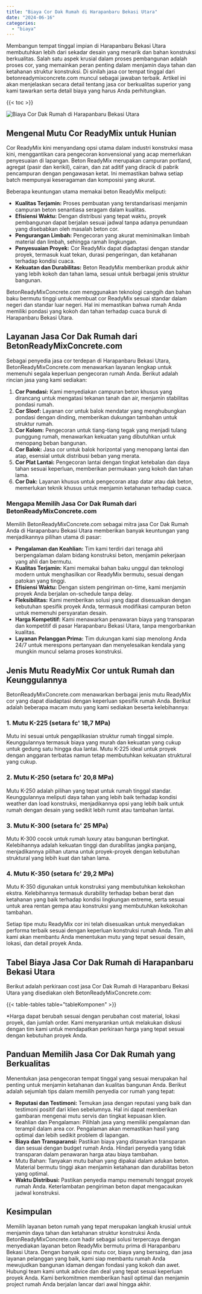 ```yaml
---
title: "Biaya Cor Dak Rumah di Harapanbaru Bekasi Utara"
date: "2024-06-16"
categories: 
  - "biaya"
---
```


Membangun tempat tinggal impian di Harapanbaru Bekasi Utara membutuhkan lebih dari sekadar desain yang menarik dan bahan konstruksi berkualitas. Salah satu aspek krusial dalam proses pembangunan adalah proses cor, yang memainkan peran penting dalam menjamin daya tahan dan ketahanan struktur konstruksi. Di sinilah jasa cor tempat tinggal dari betonreadymixconcrete.com muncul sebagai jawaban terbaik. Artikel ini akan menjelaskan secara detail tentang jasa cor berkualitas superior yang kami tawarkan serta detail biaya yang harus Anda perhitungkan.

{{< toc >}}

![Biaya Cor Dak Rumah di Harapanbaru Bekasi Utara](https://betoncor8.github.io/cor/harga-beton-readymix-concrete%20(11).png)

## Mengenal Mutu Cor ReadyMix untuk Hunian

Cor ReadyMix kini menyandang opsi utama dalam industri konstruksi masa kini, menggantikan cara pengecoran konvensional yang acap memerlukan penyesuaian di lapangan. Beton ReadyMix merupakan campuran portland, agregat (pasir dan kerikil), cairan, dan zat aditif yang diracik di pabrik pencampuran dengan pengawasan ketat. Ini memastikan bahwa setiap batch mempunyai keseragaman dan komposisi yang akurat.

Beberapa keuntungan utama memakai beton ReadyMix meliputi:

- **Kualitas Terjamin:** Proses pembuatan yang terstandarisasi menjamin campuran beton senantiasa seragam dalam kualitas.
- **Efisiensi Waktu:** Dengan distribusi yang tepat waktu, proyek pembangunan dapat berjalan sesuai jadwal tanpa adanya penundaan yang disebabkan oleh masalah beton cor.
- **Pengurangan Limbah:** Pengecoran yang akurat meminimalkan limbah material dan limbah, sehingga ramah lingkungan.
- **Penyesuaian Proyek:** Cor ReadyMix dapat diadaptasi dengan standar proyek, termasuk kuat tekan, durasi pengeringan, dan ketahanan terhadap kondisi cuaca.
- **Kekuatan dan Durabilitas:** Beton ReadyMix memberikan produk akhir yang lebih kokoh dan tahan lama, sesuai untuk berbagai jenis struktur bangunan.

BetonReadyMixConcrete.com menggunakan teknologi canggih dan bahan baku bermutu tinggi untuk membuat cor ReadyMix sesuai standar dalam negeri dan standar luar negeri. Hal ini memastikan bahwa rumah Anda memiliki pondasi yang kokoh dan tahan terhadap cuaca buruk di Harapanbaru Bekasi Utara.

## Layanan Jasa Cor Dak Rumah dari BetonReadyMixConcrete.com

Sebagai penyedia jasa cor terdepan di Harapanbaru Bekasi Utara, BetonReadyMixConcrete.com menawarkan layanan lengkap untuk memenuhi segala keperluan pengecoran rumah Anda. Berikut adalah rincian jasa yang kami sediakan:

1. **Cor Pondasi:** Kami menyediakan campuran beton khusus yang dirancang untuk mengatasi tekanan tanah dan air, menjamin stabilitas pondasi rumah.
2. **Cor Sloof:** Layanan cor untuk balok mendatar yang menghubungkan pondasi dengan dinding, memberikan dukungan tambahan untuk struktur rumah.
3. **Cor Kolom:** Pengecoran untuk tiang-tiang tegak yang menjadi tulang punggung rumah, menawarkan kekuatan yang dibutuhkan untuk menopang beban bangunan.
4. **Cor Balok:** Jasa cor untuk balok horizontal yang menopang lantai dan atap, esensial untuk distribusi beban yang merata.
5. **Cor Plat Lantai:** Pengecoran lantai dengan tingkat ketebalan dan daya tahan sesuai keperluan, memberikan permukaan yang kokoh dan tahan lama.
6. **Cor Dak:** Layanan khusus untuk pengecoran atap datar atau dak beton, memerlukan teknik khusus untuk menjamin ketahanan terhadap cuaca.

### Mengapa Memilih Jasa Cor Dak Rumah dari BetonReadyMixConcrete.com

Memilih BetonReadyMixConcrete.com sebagai mitra jasa Cor Dak Rumah Anda di Harapanbaru Bekasi Utara memberikan banyak keuntungan yang menjadikannya pilihan utama di pasar:

- **Pengalaman dan Keahlian:** Tim kami terdiri dari tenaga ahli berpengalaman dalam bidang konstruksi beton, menjamin pekerjaan yang ahli dan bermutu.
- **Kualitas Terjamin:** Kami memakai bahan baku unggul dan teknologi modern untuk menghasilkan cor ReadyMix bermutu, sesuai dengan patokan yang tinggi.
- **Efisiensi Waktu:** Dengan sistem pengiriman on-time, kami menjamin proyek Anda berjalan on-schedule tanpa delay.
- **Fleksibilitas:** Kami memberikan solusi yang dapat disesuaikan dengan kebutuhan spesifik proyek Anda, termasuk modifikasi campuran beton untuk memenuhi persyaratan desain.
- **Harga Kompetitif:** Kami menawarkan penawaran biaya yang transparan dan kompetitif di pasar Harapanbaru Bekasi Utara, tanpa mengorbankan kualitas.
- **Layanan Pelanggan Prima:** Tim dukungan kami siap menolong Anda 24/7 untuk merespons pertanyaan dan menyelesaikan kendala yang mungkin muncul selama proses konstruksi.

## Jenis Mutu ReadyMix Cor untuk Rumah dan Keunggulannya

BetonReadyMixConcrete.com menawarkan berbagai jenis mutu ReadyMix cor yang dapat diadaptasi dengan keperluan spesifik rumah Anda. Berikut adalah beberapa macam mutu yang kami sediakan beserta kelebihannya:

### 1\. Mutu K-225 (setara fc' 18,7 MPa)

Mutu ini sesuai untuk pengaplikasian struktur rumah tinggal simple. Keunggulannya termasuk biaya yang murah dan kekuatan yang cukup untuk gedung satu hingga dua lantai. Mutu K-225 ideal untuk proyek dengan anggaran terbatas namun tetap membutuhkan kekuatan struktural yang cukup.

### 2\. Mutu K-250 (setara fc' 20,8 MPa)

Mutu K-250 adalah pilihan yang tepat untuk rumah tinggal standar. Keunggulannya meliputi daya tahan yang lebih baik terhadap kondisi weather dan load konstruksi, menjadikannya opsi yang lebih baik untuk rumah dengan desain yang sedikit lebih rumit atau tambahan lantai.

### 3\. Mutu K-300 (setara fc' 25 MPa)

Mutu K-300 cocok untuk rumah luxury atau bangunan bertingkat. Kelebihannya adalah kekuatan tinggi dan durabilitas jangka panjang, menjadikannya pilihan utama untuk proyek-proyek dengan kebutuhan struktural yang lebih kuat dan tahan lama.

### 4\. Mutu K-350 (setara fc' 29,2 MPa)

Mutu K-350 digunakan untuk konstruksi yang membutuhkan kekokohan ekstra. Kelebihannya termasuk durability terhadap beban berat dan ketahanan yang baik terhadap kondisi lingkungan extreme, serta sesuai untuk area rentan gempa atau konstruksi yang membutuhkan kekokohan tambahan.

Setiap tipe mutu ReadyMix cor ini telah disesuaikan untuk menyediakan performa terbaik sesuai dengan keperluan konstruksi rumah Anda. Tim ahli kami akan membantu Anda menentukan mutu yang tepat sesuai desain, lokasi, dan detail proyek Anda.

## Tabel Biaya Jasa Cor Dak Rumah di Harapanbaru Bekasi Utara

Berikut adalah perkiraan cost jasa Cor Dak Rumah di Harapanbaru Bekasi Utara yang disediakan oleh BetonReadyMixConcrete.com:

{{< table-tables table="tableKomponen" >}}

\*Harga dapat berubah sesuai dengan perubahan cost material, lokasi proyek, dan jumlah order. Kami menyarankan untuk melakukan diskusi dengan tim kami untuk mendapatkan perkiraan harga yang tepat sesuai dengan kebutuhan proyek Anda.

## Panduan Memilih Jasa Cor Dak Rumah yang Berkualitas

Menentukan jasa pengecoran tempat tinggal yang sesuai merupakan hal penting untuk menjamin ketahanan dan kualitas bangunan Anda. Berikut adalah sejumlah tips dalam memilih penyedia cor rumah yang tepat:

- **Reputasi dan Testimoni:** Temukan jasa dengan reputasi yang baik dan testimoni positif dari klien sebelumnya. Hal ini dapat memberikan gambaran mengenai mutu servis dan tingkat kepuasan klien.
- Keahlian dan Pengalaman: Pilihlah jasa yang memiliki pengalaman dan terampil dalam area cor. Pengalaman akan memastikan hasil yang optimal dan lebih sedikit problem di lapangan.
- **Biaya dan Transparansi:** Pastikan biaya yang ditawarkan transparan dan sesuai dengan budget rumah Anda. Hindari penyedia yang tidak transparan dalam penawaran harga atau biaya tambahan.
- Mutu Bahan: Tanyakan mutu bahan yang dipakai dalam adukan beton. Material bermutu tinggi akan menjamin ketahanan dan durabilitas beton yang optimal.
- **Waktu Distribusi:** Pastikan penyedia mampu memenuhi tenggat proyek rumah Anda. Keterlambatan pengiriman beton dapat mengacaukan jadwal konstruksi.

## Kesimpulan

Memilih layanan beton rumah yang tepat merupakan langkah krusial untuk menjamin daya tahan dan ketahanan struktur konstruksi Anda. BetonReadyMixConcrete.com hadir sebagai solusi terpercaya dengan menyediakan layanan beton ReadyMix bermutu prima di Harapanbaru Bekasi Utara. Dengan banyak opsi mutu cor, biaya yang bersaing, dan jasa layanan pelanggan yang baik, kami siap membantu rumah Anda mewujudkan bangunan idaman dengan fondasi yang kokoh dan awet. Hubungi team kami untuk advice dan deal yang tepat sesuai keperluan proyek Anda. Kami berkomitmen memberikan hasil optimal dan menjamin project rumah Anda berjalan lancar dari awal hingga akhir.
